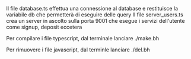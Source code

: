 Il file database.ts effettua una connessione al database e restituisce la variabile db che permetterà di eseguire delle query
Il file server_users.ts crea un server in ascolto sulla porta 9001 che esegue i servizi dell'utente come signup, deposit eccetera

Per compilare i file typescript, dal terminale lanciare ./make.bh

Per rimuovere i file javascript, dal terminle lanciare ./del.bh